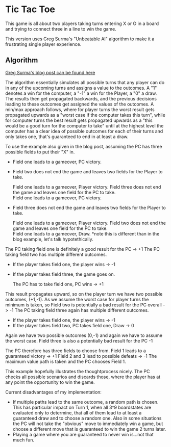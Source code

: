 # Tic Tac Toe

This game is all about two players taking turns entering X or O in a board and trying to connect three in a line to win the game.

This version uses Greg Surma's "Unbeatable AI" algorithm to make it a frustrating single player experience.

## Algorithm

[Greg Surma's blog post can be found here](https://gsurma.medium.com/tic-tac-toe-creating-unbeatable-ai-with-minimax-algorithm-8af9e52c1e7d#14e6 "Greg Surma on Medium")

The algorithm essentially simulates all possible turns that any player can do in any of the upcoming turns and assigns a value to the outcomes. A "1" denotes a win for the computer, a "-1" a win for the Player, a "0" a draw. The results then get propagated backwards, and the previous decisions leading to these outcomes get assigned the values of the outcomes. A min/max approach follows, where for player turns the worst result gets propagated upwards as a "worst case if the computer takes this turn", while for computer turns the best result gets propagated upwards as a "this would be a good turn for the computer to take" until at the highest level the computer has a clear idea of possible outcomes for each of their turns and only takes one, that's guaranteed to end in at least a draw.

To use the example also given in the blog post, assuming the PC has three possible fields to put their "X" in.
* Field one leads to a gameover, PC victory.
* Field two does not end the game and leaves two fields for the Player to take.

   Field one leads to a gameover, Player victory.
   Field three does not end the game and leaves one field for the PC to take.  
   Field one leads to a gameover, PC victory.  
* Field three does not end the game and leaves two fields for the Player to take.

   Field one leads to a gameover, Player victory.
   Field two does not end the game and leaves one field for the PC to take.  
   Field one leads to a gameover, Draw. *note this is different than in the blog example, let's talk hypotethically.  

The PC taking field one is definitely a good result for the PC -> +1
The PC taking field two has multiple different outcomes.
* If the player takes field one, the player wins -> -1
* If the player takes field three, the game goes on.

   The PC has to take field one, PC wins -> +1

This result propagates upward, so on the player turn we have two possible outcomes, (+1,-1). As we assume the worst case for player turns the minimum is taken, so Field two is potentially a bad result for the PC overall -> -1
The PC taking field three again has multiple different outcomes.
* If the player takes field one, the player wins -> -1
* If the player takes field two, PC takes field one, Draw -> 0

Again we have two possible outcomes (0,-1) and again we have to assume the worst case. Field three is also a potentially bad result for the PC -1

The PC therefore has three fields to choose from.
Field 1 leads to a guaranteed victory -> +1
Field 2 and 3 lead to possible defeats -> -1
The maximum value path is taken and the PC chooses Field 1.

This example hopefully illustrates the thoughtprocess nicely. The PC checks all possible scenarios and discards those, where the player has at any point the opportunity to win the game.

Current disadvantages of my implementation:
* If multiple paths lead to the same outcome, a random path is chosen. This has particular impact on Turn 1, when all 3^9 boardstates are evaluated only to determine, that all of them lead to at least a guaranteed draw and to choose a random one. Also in some situations the PC will not take the "obvious" move to immediately win a game, but choose a different move that is guaranteed to win the game 2 turns later.
* Playing a game where you are guaranteed to never win is...not that much fun.